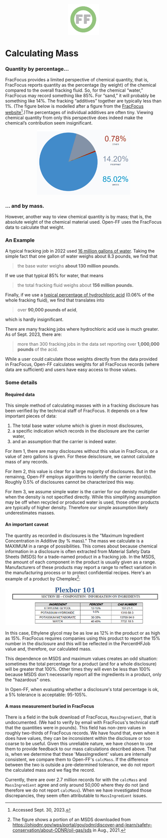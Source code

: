 <center> <img src="images/header_logo.png" width="100"/></center>
<!-- this is a test of a comment 
To do:
--->

# Calculating Mass


### Quantity by percentage...
FracFocus provides a limited perspective of chemical quantity, that is, FracFocus  reports quantity as the percentage (by weight) of the chemical compared to the overall fracking fluid. So, for the chemical “water,” FracFocus may record something like 85%.  For “sand,” it will probably be something like 14%. The fracking “additives” together are typically less than 1%. (The figure below is modelled after a figure from the [FracFocus website](https://fracfocus.org/learn/what-is-fracturing-fluid-made-of)[^1].)The percentages of individual additives are often tiny.  Viewing chemical quantity from only this perspective does indeed make the chemical’s contribution seem insignificant. 

[^1]: Accessed Sept. 30, 2023.

<center> <img src="images/quant_FF_pie.png" width="300"/></center>


### ... and by mass.

However, another way to view chemical quantity is by mass; that is, the absolute weight of the chemical material used. Open-FF uses the FracFocus data to calculate that weight. 

### An Example
A typical fracking job in 2022 used [16 million gallons of water](https://storage.googleapis.com/open-ff-browser/Open-FF_Scope_and_Aggregate_Stats.html#water_use). Taking the simple fact that one gallon of water weighs about 8.3 pounds, we find that 
> the base water weighs **about 130 million pounds.** 


If we use that typical 85% for water, that means 

> the total fracking fluid weighs about **156 million pounds.**

Finally, if we use a [typical percentage of hydrochloric acid](https://storage.googleapis.com/open-ff-browser/7647-01-0/analysis_7647-01-0.html#detailedAbundance) (0.06% of the whole fracking fluid), we find that translates into 
> over **90,000 pounds of acid**,

which is hardly insignificant. 

There are many fracking jobs where hydrochloric acid use is much greater. As of Sept. 2023, there are:

> more than 300 fracking jobs in the data set reporting over **1,000,000 pounds** of the acid.

While a user could calculate those weights directly from the data provided in FracFocus, Open-FF calculates weights for all FracFocus records (where data are sufficient) and users have easy access to those values. 

### Some details
#### Required data
This simple method of calculating masses with in a fracking disclosure has been verified by the technical staff of FracFocus.  It depends on a few important pieces of data: 
1. The total base water volume which is given in most disclosures,
1. a specific indication which records in the disclosure are the carrier water, 
1. and an assumption that the carrier is indeed water.

For item 1, there are many disclosures without this value in FracFocus, or a value of zero gallons is given. For these deisclosure, we cannot calculate mass of any records.

For item 2, this value is clear for a large majority of disclosures. But in the remainng, Open-FF employs algorithms to identify the carrier record(s). Roughly 0.5% of disclosures cannot be characterized this way.

For item 3, we assume simple water is the carrier for our denisty multiplier when the density is not specified directly.  While this simplifying assumption may be off when recycled or produced water is used, those other products are typically of higher density.  Therefore our simple assumption likely underestimates masses.

#### An important caveat
The quantity as recorded in disclosures is the "Maximum Ingredient Concentration in Additive (by % mass)." The mass we calculate is a MAXIMUM in a range of possibilities. This comes about because chemical information in a disclosure is often extracted from Material Safety Data Sheets (MSDS) for a trade-named product in a fracking job. In the MSDS, the amount of each component in the product is usually given as a range. Manufacturers of these products may report a range to reflect variation in the manufacturing process or to protect confidential recipes. Here's an example of a product by Chemplex[^2]:

<center> <img src="images/Plexbor_msds.png" width="700"/></center>

[^2]:The figure shows a portion of an MSDS downloaded from https://ohiodnr.gov/wps/portal/gov/odnr/discover-and-learn/safety-conservation/about-ODNR/oil-gas/sds in Aug., 2021.

In this case, Ethylene glycol may be as low as 12% in the product or as high as 15%. FracFocus requires companies using this product to report the 15% number in the disclosure and this will be reflected in the PercentHFJob value and, therefore, our calculated mass.

This dependence on MSDS and maximum values creates an odd situation: sometimes the total percentage for a product (and for a whole disclosure) will be greater that 100%. Other times they will even be less than 100% because MSDS don't necessarily report all the ingredients in a product, only the "hazardous" ones.

In Open-FF, when evaluating whether a disclosure's total percentage is ok, a 5% tolerance is acceptable: 95-105%.

#### A mass measurement buried in FracFocus
There is a field in the bulk download of FracFocus, `MassIngredient`, that is undocumented. (We had to verify by email with FracFocus's technical staff that the quantities were in pounds).  This field has non-zero values in roughly two-thirds of FracFocus records. We have found that, even when it does have values, they can be inconsistent within the disclosure or too coarse to be useful. Given this unreliable nature, we have chosen to use them to provide feedback to our mass calculations described above.   That is, when we determine that these 'MassIngredient' values are internally consistent, we compare them to Open-FF's `calcMass`.  If the difference between the two is outside a pre-determined tolerance, we do not report the calculated mass and we flag the record.  

Currently, there are over 2.7 million records for with the `calcMass` and `MassIngredient` agree and only around 50,000 where they do not (and therefore we do not report `calcMass`). When we have investigated those discrepancies, they seem often attributable to `MassIngredient` issues.